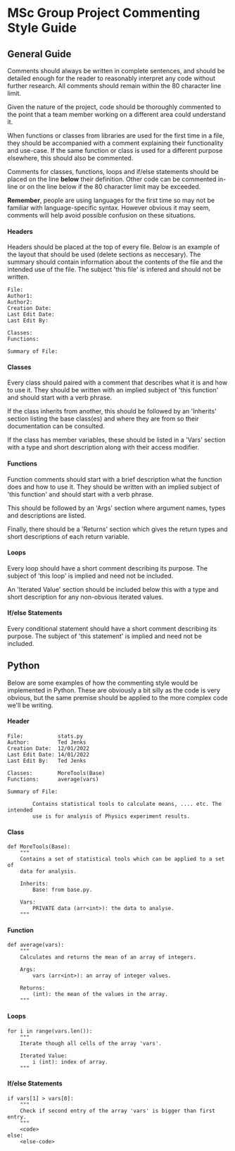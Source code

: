 # MSc Group Project Commenting Style Guide

## General Guide
Comments should always be written in complete sentences, and should be detailed enough for the reader to reasonably interpret any code without further research. All comments should remain within the 80 character line limit.    

Given the nature of the project, code should be thoroughly commented to the point that a team member working on a different area could understand it.    

When functions or classes from libraries are used for the first time in a file, they should be accompanied with a comment explaining their functionality and use-case. If the same function or class is used for a different purpose elsewhere, this should also be commented.    

Comments for classes, functions, loops and if/else statements should be placed  on the line **below** their definition. Other code can be commented in-line or on the line below if the 80 character limit may be exceeded.    

**Remember**, people are using languages for the first time so may not be  familiar with language-specific syntax. However obvious it may seem, comments will help avoid possible confusion on these situations.

#### Headers
Headers should be placed at the top of every file. Below is an example of the layout that should be used (delete sections as neccesary). The summary should contain information about the contents of the file and the intended use of the  file. The subject 'this file' is infered and should not be written.
```
File:
Author1:
Author2:
Creation Date: 
Last Edit Date:
Last Edit By:

Classes:
Functions:

Summary of File:

```
#### Classes
Every class should paired with a comment that describes what it is and how to use it. They should be written with an implied subject of 'this function' and should start with a verb phrase.   

If the class inherits from another, this should be followed by an 'Inherits' section listing the base class(es) and where they are from so their  documentation can be consulted.

If the class has member variables, these should be listed in a 'Vars' section with a type and short description along with their access modifier.

#### Functions
Function comments should start with a brief description what the function does and how to use it. They should be written with an implied subject of 'this function' and should start with a verb phrase.  

This should be followed by an 'Args' section where argument names, types and descriptions are listed.   

Finally, there should be a 'Returns' section which gives the return types and short descriptions of each return variable.

#### Loops
Every loop should have a short comment describing its purpose. The subject of 'this loop' is implied and need not be included.   

An 'Iterated Value' section should be included below this with a type and short description for any non-obvious iterated values.

#### If/else Statements
Every conditional statement should have a short comment describing its purpose. The subject of 'this statement' is implied and need not be included.   

## Python
Below are some examples of how the commenting style would be implemented in Python. These are obviously a bit silly as the code is very obvious, but the same premise should be applied to the more complex code we'll be writing.
#### Header
```
File:           stats.py
Author:         Ted Jenks
Creation Date:  12/01/2022
Last Edit Date: 14/01/2022
Last Edit By:   Ted Jenks

Classes:        MoreTools(Base)
Functions:      average(vars)

Summary of File:

        Contains statistical tools to calculate means, .... etc. The intended 
        use is for analysis of Physics experiment results.

```
#### Class

```
def MoreTools(Base):
    """
    Contains a set of statistical tools which can be applied to a set of
    data for analysis.

    Inherits:
        Base: from base.py.

    Vars:
        PRIVATE data (arr<int>): the data to analyse.
    """
```
#### Function

```
def average(vars):
    """
    Calculates and returns the mean of an array of integers.

    Args:
        vars (arr<int>): an array of integer values.

    Returns:
        (int): the mean of the values in the array.
    """
```
#### Loops
```
for i in range(vars.len()):
    """
    Iterate though all cells of the array 'vars'.

    Iterated Value:
        i (int): index of array.
    """
```
#### If/else Statements
```
if vars[1] > vars[0]:
    """
    Check if second entry of the array 'vars' is bigger than first entry.
    """
    <code>
else:
    <else-code>
```

